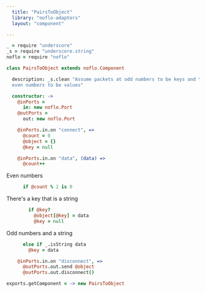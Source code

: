 ```yaml
---
  title: "PairsToObject"
  library: "noflo-adapters"
  layout: "component"

---
```


```coffeescript
_ = require "underscore"
_s = require "underscore.string"
noflo = require "noflo"

class PairsToObject extends noflo.Component

  description: _s.clean "Assume packets at odd numbers to be keys and those at
  even numbers to be values"

  constructor: ->
    @inPorts =
      in: new noflo.Port
    @outPorts =
      out: new noflo.Port

    @inPorts.in.on "connect", =>
      @count = 0
      @object = {}
      @key = null

    @inPorts.in.on "data", (data) =>
      @count++

```
Even numbers

```coffeescript
      if @count % 2 is 0
```
There's a key that is a string

```coffeescript
        if @key?
          @object[@key] = data
          @key = null

```
Odd numbers and a string

```coffeescript
      else if _.isString data
        @key = data

    @inPorts.in.on "disconnect", =>
      @outPorts.out.send @object
      @outPorts.out.disconnect()

exports.getComponent = -> new PairsToObject

```